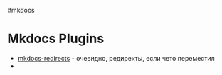 #mkdocs 

# Mkdocs Plugins

- [mkdocs-redirects](https://github.com/mkdocs/mkdocs-redirects) - очевидно, редиректы, если чето переместил
- 